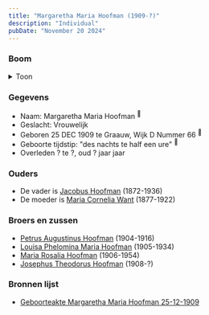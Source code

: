 ```yaml
---
title: "Margaretha Maria Hoofman (1909-?)"
description: "Individual"
pubDate: "November 20 2024"
---
```


### Boom
<details><summary>Toon</summary>

![test](https://www.plantuml.com/plantuml/svg/ZP9BRy8m3CVl-HGM77P2WdQCXn3FjMEJcD0UcdP2RciW8arGaWeXrE--G7bfXusRPV_j_Fnt-iQYjbagc5bnkKQDAKGOhnPQPJ8PAQ4qM8tIk199ovOy8OYvZWKLCQLhkuMKqeYqALB6aYPbjsjYLrDZWSR0ZW70KEc4zCUInoj9ndGwANBPxOBFSiRkO7fuoh2Ye_I2iOeo0sEbvYdA4g21vsgrsl00oe4VriEX6xkRSn993frsXD5s5Ybh1RMxq8JtO0grfbC_QSHiSwKqgqo86Sfa5cjbJAGSZMkfrM4mVODQotyuzUGdc0bgZZ1IMf9mmHTAUmBoQlSEA1m6Vk3_0UHG6ZUZDE3byzMHU1wCCs7i1QJJtb2ISBaux3WPV3jLrJ-mX8KvPS4NIxib8TJ6yUJiQ5gbSbIm8_Gb4PuLXrABNQszS5UnIuJ2WL_7S5eud_5_3xmwF0QZFN7hPYjwqDj_Zpx9n7tN7m00)
</details>

### Gegevens
- Naam: Margaretha Maria Hoofman <sup><a href="../s00366/" style="text-decoration:none" title="Geboorteakte Margaretha Maria Hoofman 25-12-1909">:link:</a></sup>
- Geslacht: Vrouwelijk
- Geboren 25 DEC 1909 te Graauw, Wijk D Nummer 66 <sup><a href="../s00366/" style="text-decoration:none" title="Geboorteakte Margaretha Maria Hoofman 25-12-1909">:link:</a></sup>
- Geboorte tijdstip: "des nachts te half een ure" <sup><a href="../s00366/" style="text-decoration:none" title="Geboorteakte Margaretha Maria Hoofman 25-12-1909">:link:</a></sup>
- Overleden ? te ?, oud ? jaar jaar 

### Ouders
- De vader is [Jacobus Hoofman](../i00072/) (1872-1936)
- De moeder is [Maria Cornelia Want](../i00214/) (1877-1922)

### Broers en zussen
- [Petrus Augustinus Hoofman](../i00215/) (1904-1916)
- [Louisa Phelomina Maria Hoofman](../i00216/) (1905-1934)
- [Maria Rosalia Hoofman](../i00217/) (1906-1954)
- [Josephus Theodorus Hoofman](../i00218/) (1908-?)

### Bronnen lijst
- [Geboorteakte Margaretha Maria Hoofman 25-12-1909](../s00366/)